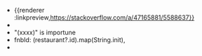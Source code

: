 - {{renderer :linkpreview,https://stackoverflow.com/a/47165881/5588637}}
-
- "(xxxx)" is importune
- fnbId: (restaurant?.id).map(String.init),
-
